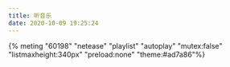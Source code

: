 ```yaml
---
title: 听音乐
date: 2020-10-09 19:25:24
---
```


{% meting "60198" "netease" "playlist" "autoplay" "mutex:false" "listmaxheight:340px" "preload:none" "theme:#ad7a86"%}